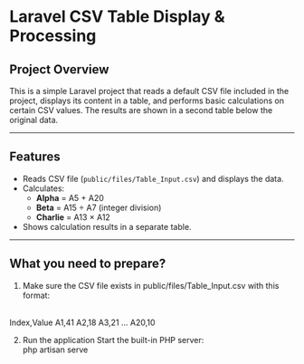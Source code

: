 # Laravel CSV Table Display & Processing

## Project Overview

This is a simple Laravel project that reads a default CSV file included in the project, displays its content in a table, and performs basic calculations on certain CSV values. The results are shown in a second table below the original data.

---

## Features

- Reads CSV file (`public/files/Table_Input.csv`) and displays the data.
- Calculates:
  - **Alpha** = A5 + A20
  - **Beta** = A15 ÷ A7 (integer division)
  - **Charlie** = A13 × A12
- Shows calculation results in a separate table.

---

## What you need to prepare?
1. Make sure the CSV file exists in public/files/Table_Input.csv with this format:
<br>
Index,Value
A1,41
A2,18
A3,21
...
A20,10

2. Run the application
Start the built-in PHP server: <br>
php artisan serve

